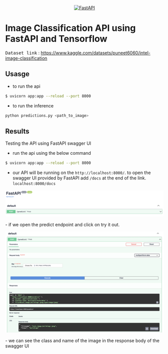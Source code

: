 <p align="center">
  <a href="https://fastapi.tiangolo.com"><img width="400" src="https://fastapi.tiangolo.com/img/logo-margin/logo-teal.png" alt="FastAPI"></a>
</p>

# Image Classification API using FastAPI and Tensorflow

<kbd>Dataset link</kbd> : https://www.kaggle.com/datasets/puneet6060/intel-image-classification
## Usasge

- to run the api
```bash
$ uvicorn app:app --reload --port 8000
```
- to run the inference
```bash
python predictions.py <path_to_image>
```

## Results
Testing the API using FastAPI swagger UI
- run the api using the below command
```bash
$ uvicorn app:app --reload --port 8000
```
- our API will be running on the `http://localhost:8000/`. to open the swagger UI provided by FastAPI add `/docs` at the end of the link. `localhost:8000/docs`
<p align="center">
  <a href="#"><img src="swagger_ui.png" alt="swagger_UI"></a>
</p>
- if we open the predict endpoint and click on try it out.
<p align="center">
  <a href="#"><img src="results.png" alt="swagger_UI_results"></a>
</p>
- we can see the class and name of the image in the response body of the swagger UI





